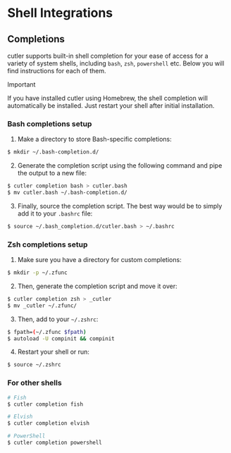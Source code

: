 # Shell Integrations

## Completions

cutler supports built-in shell completion for your ease of access for a variety of system shells, including
`bash`, `zsh`, `powershell` etc. Below you will find instructions for each of them.

> [!IMPORTANT]
> If you have installed cutler using Homebrew, the shell completion will automatically be
> installed. Just restart your shell after initial installation.

### Bash completions setup

1. Make a directory to store Bash-specific completions:

```bash
$ mkdir ~/.bash-completion.d/
```

2. Generate the completion script using the following command and pipe the output to a new file:

```bash
$ cutler completion bash > cutler.bash
$ mv cutler.bash ~/.bash-completion.d/
```

3. Finally, source the completion script. The best way would be to simply add it to your `.bashrc` file:

```bash
$ source ~/.bash_completion.d/cutler.bash > ~/.bashrc
```

### Zsh completions setup

1. Make sure you have a directory for custom completions:

```bash
$ mkdir -p ~/.zfunc
```

2. Then, generate the completion script and move it over:

```bash
$ cutler completion zsh > _cutler
$ mv _cutler ~/.zfunc/
```

3. Then, add to your `~/.zshrc`:

```bash
$ fpath=(~/.zfunc $fpath)
$ autoload -U compinit && compinit
```

4. Restart your shell or run:

```bash
$ source ~/.zshrc
```

### For other shells

```bash
# Fish
$ cutler completion fish

# Elvish
$ cutler completion elvish

# PowerShell
$ cutler completion powershell
```
